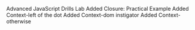 Advanced JavaScript Drills Lab 
Added Closure: Practical Example
Added Context-left of the dot
Added Context-dom instigator 
Added Context-otherwise